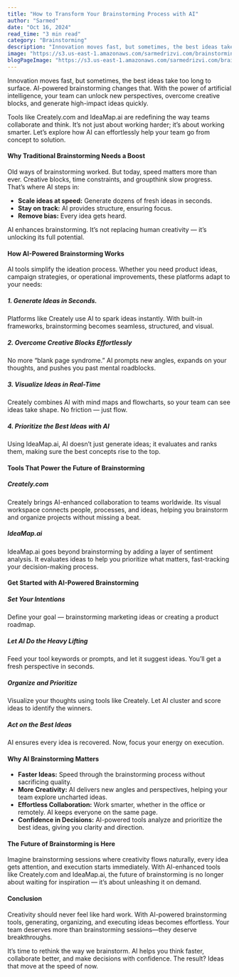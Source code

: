 ```yaml
---
title: "How to Transform Your Brainstorming Process with AI"
author: "Sarmed"
date: "Oct 16, 2024"
read_time: "3 min read"
category: "Brainstorming"
description: "Innovation moves fast, but sometimes, the best ideas take too long to surface. AI-powered brainstorming changes that. With the power of artificial intelligence, your team can unlock new perspectives, overcome creative blocks, and generate high-impact ideas quickly."
image: "https://s3.us-east-1.amazonaws.com/sarmedrizvi.com/brainstorming-process.webp"
blogPageImage: "https://s3.us-east-1.amazonaws.com/sarmedrizvi.com/brainstorming-process.webp"
---
```


Innovation moves fast, but sometimes, the best ideas take too long to surface. AI-powered brainstorming changes that. With the power of artificial intelligence, your team can unlock new perspectives, overcome creative blocks, and generate high-impact ideas quickly.

Tools like Creately.com and IdeaMap.ai are redefining the way teams collaborate and think. It’s not just about working harder; it’s about working smarter. Let’s explore how AI can effortlessly help your team go from concept to solution.

#### Why Traditional Brainstorming Needs a Boost

Old ways of brainstorming worked. But today, speed matters more than ever. Creative blocks, time constraints, and groupthink slow progress. That’s where AI steps in:

- **Scale ideas at speed:** Generate dozens of fresh ideas in seconds.
- **Stay on track:** AI provides structure, ensuring focus.
- **Remove bias:** Every idea gets heard.

AI enhances brainstorming. It’s not replacing human creativity — it’s unlocking its full potential.

#### How AI-Powered Brainstorming Works

AI tools simplify the ideation process. Whether you need product ideas, campaign strategies, or operational improvements, these platforms adapt to your needs:

##### 1. Generate Ideas in Seconds.

Platforms like Creately use AI to spark ideas instantly. With built-in frameworks, brainstorming becomes seamless, structured, and visual.

##### 2. Overcome Creative Blocks Effortlessly

No more “blank page syndrome.” AI prompts new angles, expands on your thoughts, and pushes you past mental roadblocks.

##### 3. Visualize Ideas in Real-Time

Creately combines AI with mind maps and flowcharts, so your team can see ideas take shape. No friction — just flow.

##### 4. Prioritize the Best Ideas with AI

Using IdeaMap.ai, AI doesn’t just generate ideas; it evaluates and ranks them, making sure the best concepts rise to the top.

#### Tools That Power the Future of Brainstorming

##### Creately.com

Creately brings AI-enhanced collaboration to teams worldwide. Its visual workspace connects people, processes, and ideas, helping you brainstorm and organize projects without missing a beat.

##### IdeaMap.ai

IdeaMap.ai goes beyond brainstorming by adding a layer of sentiment analysis. It evaluates ideas to help you prioritize what matters, fast-tracking your decision-making process.

#### Get Started with AI-Powered Brainstorming

##### Set Your Intentions

Define your goal — brainstorming marketing ideas or creating a product roadmap.

##### Let AI Do the Heavy Lifting

Feed your tool keywords or prompts, and let it suggest ideas. You’ll get a fresh perspective in seconds.

##### Organize and Prioritize

Visualize your thoughts using tools like Creately. Let AI cluster and score ideas to identify the winners.

##### Act on the Best Ideas

AI ensures every idea is recovered. Now, focus your energy on execution.

#### Why AI Brainstorming Matters

- **Faster Ideas:** Speed through the brainstorming process without sacrificing quality.
- **More Creativity:** AI delivers new angles and perspectives, helping your team explore uncharted ideas.
- **Effortless Collaboration:** Work smarter, whether in the office or remotely. AI keeps everyone on the same page.
- **Confidence in Decisions:** AI-powered tools analyze and prioritize the best ideas, giving you clarity and direction.

#### The Future of Brainstorming is Here

Imagine brainstorming sessions where creativity flows naturally, every idea gets attention, and execution starts immediately. With AI-enhanced tools like Creately.com and IdeaMap.ai, the future of brainstorming is no longer about waiting for inspiration — it’s about unleashing it on demand.

#### Conclusion

Creativity should never feel like hard work. With AI-powered brainstorming tools, generating, organizing, and executing ideas becomes effortless. Your team deserves more than brainstorming sessions—they deserve breakthroughs.

It’s time to rethink the way we brainstorm. AI helps you think faster, collaborate better, and make decisions with confidence. The result? Ideas that move at the speed of now.
